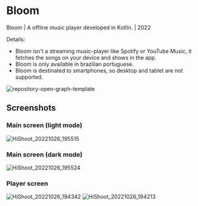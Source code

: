 # Bloom
Bloom | A offline music player developed in Kotlin. | 2022

Details:
- Bloom isn't a streaming music-player like Spotify or YouTube Music, it fetches the songs on your device and shows in the app.
- Bloom is only available in brazilian portuguese.
- Bloom is destinated to smartphones, so desktop and tablet are not supported.

![repository-open-graph-template](https://user-images.githubusercontent.com/64261696/195580109-4c24b030-23e5-4f40-8ee8-a433a18dac97.png)

## Screenshots
### Main screen (light mode)
![HiShoot_20221026_195515](https://user-images.githubusercontent.com/64261696/198155810-45becc28-40a7-4dab-bf39-dde5c446f6e5.png)

### Main screen (dark mode)
![HiShoot_20221026_195524](https://user-images.githubusercontent.com/64261696/198156034-3b4f15ae-d627-4c98-aa87-428fcb69eef9.png)

### Player screen
![HiShoot_20221026_194342](https://user-images.githubusercontent.com/64261696/198156143-f815177b-9656-46b9-a3c4-66b1aee7488d.png) 
![HiShoot_20221026_194213](https://user-images.githubusercontent.com/64261696/198156247-974edf71-70ad-41b0-a579-08bd4270351b.png)
